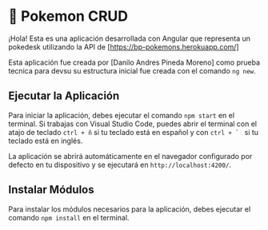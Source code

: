 
# 📌 Pokemon CRUD

¡Hola! Esta es una aplicación desarrollada con Angular que representa un pokedesk utilizando la API de [https://bp-pokemons.herokuapp.com/]

Esta aplicación fue creada por [Danilo Andres Pineda Moreno] como prueba tecnica para devsu su estructura inicial fue creada con el comando `ng new`.

## Ejecutar la Aplicación
Para iniciar la aplicación, debes ejecutar el comando `npm start` en el terminal. Si trabajas con Visual Studio Code, puedes abrir el terminal con el atajo de teclado `ctrl + ñ` si tu teclado está en español y con ```ctrl + ` ``` si tu teclado está en inglés. 

La aplicación se abrirá automáticamente en el navegador configurado por defecto en tu dispositivo y se ejecutará en `http://localhost:4200/`.

## Instalar Módulos
Para instalar los módulos necesarios para la aplicación, debes ejecutar el comando `npm install` en el terminal.
